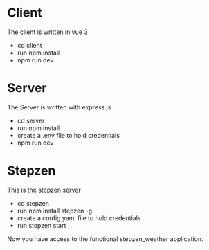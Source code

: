 # Client

The client is written in vue 3

- cd client
- run npm install
- npm run dev

# Server

The Server is written with express.js

- cd server
- run npm install
- create a .env file to hold credentials
- npm run dev


# Stepzen

This is the stepzen server

- cd stepzen
- run npm install stepzen -g
- create a config.yaml file to hold credentials
- run stepzen start

Now you have access to the functional stepzen_weather application.